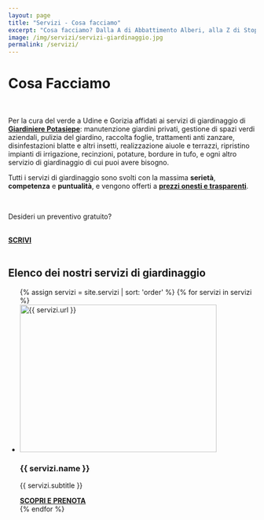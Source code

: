 ```yaml
---
layout: page
title: "Servizi - Cosa facciamo"
excerpt: "Cosa facciamo? Dalla A di Abbattimento Alberi, alla Z di Stop Zanzare, progettazione giardini e manutenzione del verde. Scopri i nostri servizi di giardinaggio."
image: /img/servizi/servizi-giardinaggio.jpg
permalink: /servizi/
---
```

<script type="application/ld+json">{"@context":"https://schema.org/","@type":"CollectionPage","url":"{{ page.url | replace:'index.html','' | prepend: site.baseurl | prepend: site.url }}"}</script>
# Cosa Facciamo

<br>

<p>Per la cura del verde a Udine e Gorizia affidati ai servizi di giardinaggio di <a href="/chi-sono/" aria-label="Chi sono"><strong>Giardiniere Potasiepe</strong></a>: manutenzione giardini privati, gestione di spazi verdi aziendali, pulizia del giardino, raccolta foglie, trattamenti anti zanzare, disinfestazioni blatte e altri insetti, realizzazione aiuole e terrazzi, ripristino impianti di irrigazione, recinzioni, potature, bordure in tufo, e ogni altro servizio di giardinaggio di cui puoi avere bisogno.</p>

<p>Tutti i servizi di giardinaggio sono svolti con la massima <strong>serietà</strong>, <strong>competenza</strong> e <strong>puntualità</strong>, e vengono offerti a <strong><a href="/prezzi/" aria-label="Scopri i prezzi"> prezzi onesti e trasparenti</a></strong>.</p>

<br>

<div class="text-center">
<p class="h2">Desideri un preventivo gratuito?</p>
<br>
<a title="Richiedi un preventivo gratuito" href="/contatti/" class="button"><b>SCRIVI</b></a>
</div>

<br>

## Elenco dei nostri servizi di giardinaggio

<div class="list-collection">
<ul>
  {% assign servizi = site.servizi | sort: 'order' %}
  {% for servizi in servizi %}
		<li>
      <img src="{% include relative-src.html src=servizi.image_path %}" width="400" height="300" alt="{{ servizi.url }}">
      <div>
      <h3>{{ servizi.name }}</h3>
      <p>{{ servizi.subtitle }}</p>
			<a href="{{ site.baseurl }}{{ servizi.url }}" title="{{ servizi.url }}"><strong>SCOPRI E PRENOTA</strong></a>
      </div>
    </li>
	{% endfor %}
</ul>
</div>

<br><br>
